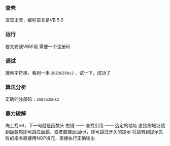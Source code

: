 ### 查壳

没查出壳，编程语言是VB 5.0

### 运行

要先安装VB环境
需要一个注册码

### 调试

搜索字符串，看到一串 `2G83G35Hs2` ，试一下，成功了

### 算法分析

正确的注册码：`2G83G35Hs2`

### 暴力破解

向上找ret，下一句就是函数头
右键 —— 查找引用 —— 选定的地址
直接把地址跳到函数尾即可跳过函数，或者直接返回ret，即可跳过开头的提示
将跳转到提示失败的指令直接用NOP填充，直接执行正确输出